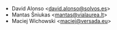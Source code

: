 - David Alonso \<<david.alonso@solvos.es>\>
- Mantas Šniukas \<<mantas@vialaurea.lt>\>
- Maciej Wichowski \<<maciej@versada.eu>\>
